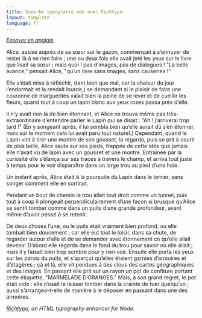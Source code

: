 ```yaml
---
title: Superbe typograhie web avec Richtypo
layout: template
language: fr
---
```


_[Essayer en anglais](/)_

Alice, assise auprès de sa sœur sur le gazon, commençait à s’ennuyer de rester là à ne rien faire ; une ou deux fois elle avait jeté les yeux sur le livre que lisait sa sœur ; mais quoi ! pas d’images, pas de dialogues ! "La belle avance," pensait Alice, "qu’un livre sans images, sans causeries !"

Elle s’était mise à réfléchir, (tant bien que mal, car la chaleur du jour l’endormait et la rendait lourde,) se demandant si le plaisir de faire une couronne de marguerites valait bien la peine de se lever et de cueillir les fleurs, quand tout à coup un lapin blanc aux yeux roses passa près d’elle.

Il n’y avait rien là de bien étonnant, et Alice ne trouva même pas très-extraordinaire d’entendre parler le Lapin qui se disait : "Ah ! j’arriverai trop tard !" (En y songeant après, il lui sembla bien qu’elle aurait dû s’en étonner, mais sur le moment cela lui avait paru tout naturel.) Cependant, quand le Lapin vint à tirer une montre de son gousset, la regarda, puis se prit à courir de plus belle, Alice sauta sur ses pieds, frappée de cette idée que jamais elle n’avait vu de lapin avec un gousset et une montre. Entraînée par la curiosité elle s’élança sur ses traces à travers le champ, et arriva tout juste à temps pour le voir disparaître dans un large trou au pied d’une haie.

Un instant après, Alice était à la poursuite du Lapin dans le terrier, sans songer comment elle en sortirait.

Pendant un bout de chemin le trou allait tout droit comme un tunnel, puis tout à coup il plongeait perpendiculairement d’une façon si brusque qu’Alice se sentit tomber comme dans un puits d’une grande profondeur, avant même d’avoir pensé à se retenir.

De deux choses l’une, ou le puits était vraiment bien profond, ou elle tombait bien doucement ; car elle eut tout le loisir, dans sa chute, de regarder autour d’elle et de se demander avec étonnement ce qu’elle allait devenir. D’abord elle regarda dans le fond du trou pour savoir où elle allait ; mais il y faisait bien trop sombre pour y rien voir. Ensuite elle porta les yeux sur les parois du puits, et s’aperçut qu’elles étaient garnies d’armoires et d’étagères ; çà et là, elle vit pendues à des clous des cartes géographiques et des images. En passant elle prit sur un rayon un pot de confiture portant cette étiquette, "MARMELADE D’ORANGES." Mais, à son grand regret, le pot était vide : elle n’osait le laisser tomber dans la crainte de tuer quelqu’un ; aussi s’arrangea-t-elle de manière à le déposer en passant dans une des armoires.

_[Richtypo](https://github.com/sapegin/richtypo.js), an HTML typography enhancer for Node._
